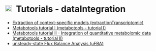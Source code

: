 # <img src="https://prince.lcsb.uni.lu/img/icon_di.png" height="22px">&nbsp;&nbsp;Tutorials - dataIntegration

- [Extraction of context-specific models (extractionTranscriptomic)](extractionTranscriptomic)
- [Metabotools tutorial I (metabotools - tutorial I)](metabotools)
- [Metabotools tutorial II - Integration of quantitative metabolomic data (metabotools - tutorial II)](metabotools)
- [unsteady-state Flux Balance Analysis (uFBA)](uFBA)
